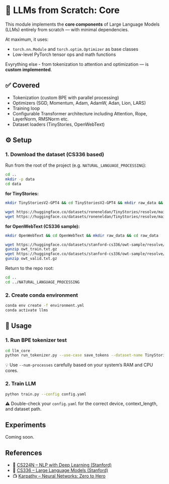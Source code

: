 # 🧠 LLMs from Scratch: Core
This module implements the **core components** of Large Language Models (LLMs) entirely from scratch — with minimal dependencies.

At maximum, it uses:
- `torch.nn.Module` and `torch.optim.Optimizer` as base classes
- Low-level PyTorch tensor ops and math functions

Evyrything else - from tokenization to attention and optimization — is **custom implemented**.

## ✅ Covered
- Tokenization (custom BPE with parallel processing)
- Optimizers (SGD, Momentum, Adam, AdamW, Adan, Lion, LARS)
- Training loop
- Configurable Transformer architecture including Attention, Rope, LayerNorm, RMSNorm etc.
- Dataset loaders (TinyStories, OpenWebText)

## ⚙️ Setup 
### 1. Download the dataset (CS336 based)
Run from the root of the project (e.g. `NATURAL_LANGUAGE_PROCESSING`):

```sh
cd ..
mkdir -p data
cd data
```

**for TinyStories:**
``` sh
mkdir TinyStoriesV2-GPT4 && cd TinyStoriesV2-GPT4 && mkdir raw_data && cd raw_data

wget https://huggingface.co/datasets/roneneldan/TinyStories/resolve/main/TinyStoriesV2-GPT4-train.txt
wget https://huggingface.co/datasets/roneneldan/TinyStories/resolve/main/TinyStoriesV2-GPT4-valid.txt
```

**for OpenWebText (CS336 sample):**
``` sh
mkdir OpenWebText && cd OpenWebText && mkdir raw_data && cd raw_data

wget https://huggingface.co/datasets/stanford-cs336/owt-sample/resolve/main/owt_train.txt.gz
gunzip owt_train.txt.gz
wget https://huggingface.co/datasets/stanford-cs336/owt-sample/resolve/main/owt_valid.txt.gz
gunzip owt_valid.txt.gz
```

Return to the repo root:
```sh
cd ..
cd ../NATURAL_LANGUAGE_PROCESSING
```


### 2. Create conda environment
``` sh
conda env create -f environment.yml
conda activate llms
```

## 🚀 Usage

### 1. Run BPE tokenizer test
``` sh
cd llm_core
python run_tokenizer.py --use-case save_tokens --dataset-name TinyStoriesV2-GPT4 --file-tokenize train.txt
```
💡 Use `--num-processes` carefully based on your system’s RAM and CPU cores.

### 2. Train LLM
``` sh
python train.py --config config.yaml
```
⚠️ Double-check your `config.yaml` for the correct device, context_length, and dataset path.

## Experiments
Coming soon.

## References
- 📘 [CS224N – NLP with Deep Learning (Stanford)](https://web.stanford.edu/class/cs224n/)
- 📘 [CS336 – Large Language Models (Stanford)](https://stanford-cs336.github.io/)
- 📺 [Karpathy – Neural Networks: Zero to Hero](https://www.youtube.com/watch?v=VMj-3S1tku0&list=PLAqhIrjkxbuWI23v9cThsA9GvCAUhRvKZ)